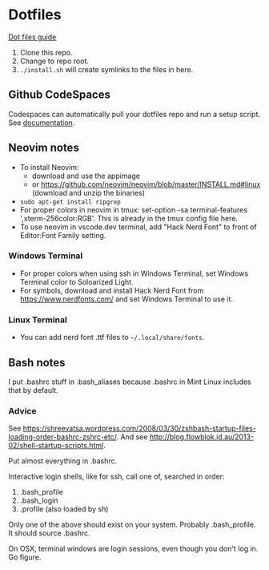 # Dotfiles

[Dot files guide](https://dotfiles.github.io/)

1. Clone this repo.
2. Change to repo root.
3. `./install.sh` will create symlinks to the files in here.

## Github CodeSpaces

Codespaces can automatically pull your dotfiles repo and run a setup script. See [documentation](https://docs.github.com/en/codespaces/setting-your-user-preferences/personalizing-github-codespaces-for-your-account).

## Neovim notes

- To install Neovim:
  - download and use the appimage
  - or https://github.com/neovim/neovim/blob/master/INSTALL.md#linux (download and unzip the binaries)
- `sudo apt-get install ripgrep`
- For proper colors in neovim in tmux: set-option -sa terminal-features ',xterm-256color:RGB'. This is already in the tmux config file here.
- To use neovim in vscode.dev terminal, add "Hack Nerd Font" to front of Editor:Font Family setting.

### Windows Terminal
- For proper colors when using ssh in Windows Terminal, set Windows Terminal color to Soloarized Light.
- For symbols, download and install Hack Nerd Font from https://www.nerdfonts.com/ and set Windows Terminal to use it.

### Linux Terminal
- You can add nerd font .ttf files to `~/.local/share/fonts`.

## Bash notes

I put .bashrc stuff in .bash_aliases because .bashrc in Mint Linux includes that by default.

### Advice

See <https://shreevatsa.wordpress.com/2008/03/30/zshbash-startup-files-loading-order-bashrc-zshrc-etc/>.
And see <http://blog.flowblok.id.au/2013-02/shell-startup-scripts.html>.

Put almost everything in .bashrc.

Interactive login shells, like for ssh, call one of, searched in order:

1. .bash_profile
1. .bash_login
1. .profile (also loaded by sh)

Only one of the above should exist on your system.
Probably .bash_profile.
It should source .bashrc.

On OSX, terminal windows are login sessions, even though you don't log in.
Go figure.
